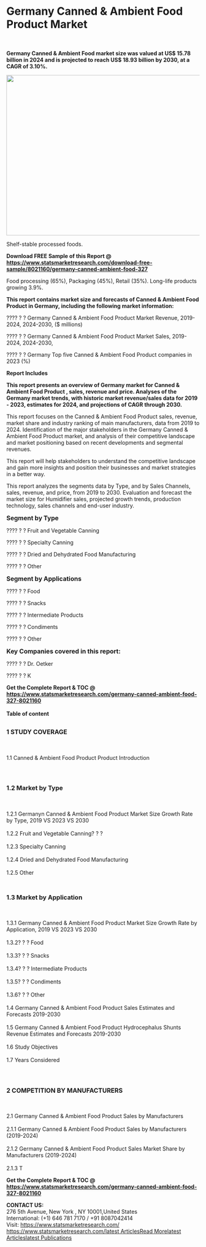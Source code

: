 <h1>Germany Canned & Ambient Food Product Market</h1><br/><p><strong>Germany Canned & Ambient Food market size was valued at US$ 15.78 billion in 2024 and is projected to reach US$ 18.93 billion by 2030, at a <strong>CAGR</strong> of 3.10%.</strong></p><p><img alt="" src="https://www.24marketreports.com/assets/report-images/GermanyCannedAmbientFood.png" style="height:418px; width:731px"></p><p>Shelf-stable processed foods.</p><p><strong>Download FREE Sample of this Report @ <a href="https://www.statsmarketresearch.com/download-free-sample/8021160/germany-canned-ambient-food-327">https://www.statsmarketresearch.com/download-free-sample/8021160/germany-canned-ambient-food-327</a></strong></p><p>Food processing (65%), Packaging (45%), Retail (35%). Long-life products growing 3.9%.</p><p><strong>This report contains market size and forecasts of Canned & Ambient Food Product in Germany, including the following market information:</strong></p><p>???? ? ? Germany Canned & Ambient Food Product Market Revenue, 2019-2024, 2024-2030, ($ millions)</p><p>???? ? ? Germany Canned & Ambient Food Product Market Sales, 2019-2024, 2024-2030,</p><p>???? ? ? Germany Top five Canned & Ambient Food Product companies in 2023 (%)</p><p><strong>Report Includes</strong></p><p><strong>This report presents an overview of Germany market for Canned & Ambient Food Product , sales, revenue and price. Analyses of the Germany market trends, with historic market revenue/sales data for 2019 - 2023, estimates for 2024, and projections of <strong>CAGR</strong> through 2030.</strong></p><p>This report focuses on the Canned & Ambient Food Product sales, revenue, market share and industry ranking of main manufacturers, data from 2019 to 2024. Identification of the major stakeholders in the Germany Canned & Ambient Food Product market, and analysis of their competitive landscape and market positioning based on recent developments and segmental revenues.</p><p>This report will help stakeholders to understand the competitive landscape and gain more insights and position their businesses and market strategies in a better way.</p><p>This report analyzes the segments data by Type, and by Sales Channels, sales, revenue, and price, from 2019 to 2030. Evaluation and forecast the market size for Humidifier sales, projected growth trends, production technology, sales channels and end-user industry.</p><p><strong><span style="font-size:16px"><strong>Segment by Type</strong></span></strong></p><p>???? ? ? Fruit and Vegetable Canning</p><p>???? ? ? Specialty Canning</p><p>???? ? ? Dried and Dehydrated Food Manufacturing</p><p>???? ? ? Other</p><p><span style="font-size:16px"><strong>Segment <strong><strong>by Applications</strong></strong></strong></span></p><p>???? ? ? Food</p><p>???? ? ? Snacks</p><p>???? ? ? Intermediate Products</p><p>???? ? ? Condiments</p><p>???? ? ? Other</p><p><span style="font-size:16px"><strong>Key Companies covered in this report:</strong></span></p><p>???? ? ? Dr. Oetker</p><p>???? ? ? K</p><div><b>Get the Complete Report & TOC @ <a href="https://www.statsmarketresearch.com/germany-canned-ambient-food-327-8021160">https://www.statsmarketresearch.com/germany-canned-ambient-food-327-8021160</a></b></div><br><b>Table of content</b><p><h2><span style="font-size:16px"><strong>1 STUDY COVERAGE</strong></span></h2><br /><p>1.1 Canned & Ambient Food Product Product Introduction</p><br /><h2><span style="font-size:16px"><strong>1.2 Market by Type</strong></span></h2><br /><p>1.2.1 Germanyn Canned & Ambient Food Product Market Size Growth Rate by Type, 2019 VS 2023 VS 2030<br /><br />1.2.2 Fruit and Vegetable Canning? ? ? <br /><br />1.2.3 Specialty Canning<br /><br />1.2.4 Dried and Dehydrated Food Manufacturing<br /><br />1.2.5 Other<br /><br /><h2><span style="font-size:16px"><strong>1.3 Market by Application</strong></span></h2><br /><p>1.3.1 Germany Canned & Ambient Food Product Market Size Growth Rate by Application, 2019 VS 2023 VS 2030<br /><br />1.3.2? ? ? Food<br /><br />1.3.3? ? ? Snacks<br /><br />1.3.4? ? ? Intermediate Products<br /><br />1.3.5? ? ? Condiments<br /><br />1.3.6? ? ? Other<br /><br />1.4 Germany Canned & Ambient Food Product Sales Estimates and Forecasts 2019-2030<br /><br />1.5 Germany Canned & Ambient Food Product Hydrocephalus Shunts Revenue Estimates and Forecasts 2019-2030<br /><br />1.6 Study Objectives<br /><br />1.7 Years Considered</p><br /><h2><span style="font-size:16px"><strong>2 COMPETITION BY MANUFACTURERS</strong></span></h2><br /><p>2.1 Germany Canned & Ambient Food Product Sales by Manufacturers<br /><br />2.1.1 Germany Canned & Ambient Food Product Sales by Manufacturers (2019-2024)<br /><br />2.1.2 Germany Canned & Ambient Food Product Sales Market Share by Manufacturers (2019-2024)<br /><br />2.1.3 T<br><div><b>Get the Complete Report & TOC @ <a href="https://www.statsmarketresearch.com/germany-canned-ambient-food-327-8021160">https://www.statsmarketresearch.com/germany-canned-ambient-food-327-8021160</a></b></div></p> <b>CONTACT US:</b><br>276 5th Avenue, New York , NY 10001,United States<br>International: (+1) 646 781 7170 / +91 8087042414<br>Visit: <a href="https://www.statsmarketresearch.com/">https://www.statsmarketresearch.com/</a><br><a href="https://gyeongbokgung.com">https://www.statsmarketresearch.com/</a><a href="https://hallyeomaritime.com">latest Articles</a><a href="https://jingwansa.com">Read More</a><a href=https://nguoiviet.jp/">latest Articles</a><a href="https://www.intelmarketresearch.com/">latest Publications</a>